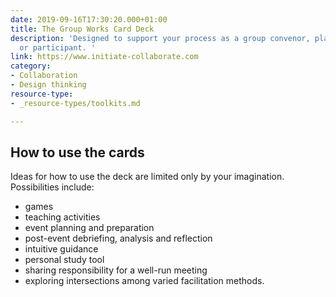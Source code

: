 ```yaml
---
date: 2019-09-16T17:30:20.000+01:00
title: The Group Works Card Deck
description: 'Designed to support your process as a group convenor, planner, facilitator,
  or participant. '
link: https://www.initiate-collaborate.com
category:
- Collaboration
- Design thinking
resource-type:
- _resource-types/toolkits.md

---
```

## How to use the cards

Ideas for how to use the deck are limited only by your imagination. Possibilities include:

* games
* teaching activities
* event planning and preparation
* post-event debriefing, analysis and reflection
* intuitive guidance
* personal study tool
* sharing responsibility for a well-run meeting
* exploring intersections among varied facilitation methods.